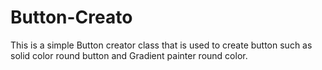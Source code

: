 # Button-Creato
This is a simple Button creator class that is used to create button such as solid color round button and Gradient painter round color.
